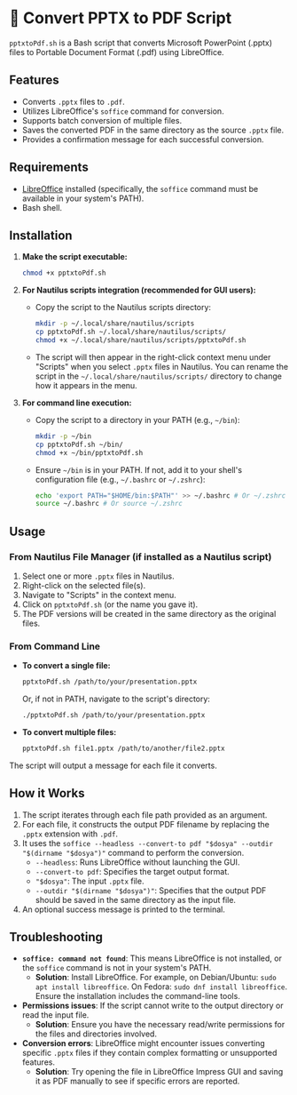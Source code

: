 # 🔄 Convert PPTX to PDF Script

`pptxtoPdf.sh` is a Bash script that converts Microsoft PowerPoint (.pptx) files to Portable Document Format (.pdf) using LibreOffice.

## Features

- Converts `.pptx` files to `.pdf`.
- Utilizes LibreOffice's `soffice` command for conversion.
- Supports batch conversion of multiple files.
- Saves the converted PDF in the same directory as the source `.pptx` file.
- Provides a confirmation message for each successful conversion.

## Requirements

- [LibreOffice](https://www.libreoffice.org/) installed (specifically, the `soffice` command must be available in your system's PATH).
- Bash shell.

## Installation

1.  **Make the script executable:**
    ```bash
    chmod +x pptxtoPdf.sh
    ```

2.  **For Nautilus scripts integration (recommended for GUI users):**
    - Copy the script to the Nautilus scripts directory:
      ```bash
      mkdir -p ~/.local/share/nautilus/scripts
      cp pptxtoPdf.sh ~/.local/share/nautilus/scripts/
      chmod +x ~/.local/share/nautilus/scripts/pptxtoPdf.sh
      ```
    - The script will then appear in the right-click context menu under "Scripts" when you select `.pptx` files in Nautilus. You can rename the script in the `~/.local/share/nautilus/scripts/` directory to change how it appears in the menu.

3.  **For command line execution:**
    - Copy the script to a directory in your PATH (e.g., `~/bin`):
      ```bash
      mkdir -p ~/bin
      cp pptxtoPdf.sh ~/bin/
      chmod +x ~/bin/pptxtoPdf.sh
      ```
    - Ensure `~/bin` is in your PATH. If not, add it to your shell's configuration file (e.g., `~/.bashrc` or `~/.zshrc`):
      ```bash
      echo 'export PATH="$HOME/bin:$PATH"' >> ~/.bashrc # Or ~/.zshrc
      source ~/.bashrc # Or source ~/.zshrc
      ```

## Usage

### From Nautilus File Manager (if installed as a Nautilus script)
1.  Select one or more `.pptx` files in Nautilus.
2.  Right-click on the selected file(s).
3.  Navigate to "Scripts" in the context menu.
4.  Click on `pptxtoPdf.sh` (or the name you gave it).
5.  The PDF versions will be created in the same directory as the original files.

### From Command Line
-   **To convert a single file:**
    ```bash
    pptxtoPdf.sh /path/to/your/presentation.pptx
    ```
    Or, if not in PATH, navigate to the script's directory:
    ```bash
    ./pptxtoPdf.sh /path/to/your/presentation.pptx
    ```

-   **To convert multiple files:**
    ```bash
    pptxtoPdf.sh file1.pptx /path/to/another/file2.pptx
    ```

The script will output a message for each file it converts.

## How it Works

1.  The script iterates through each file path provided as an argument.
2.  For each file, it constructs the output PDF filename by replacing the `.pptx` extension with `.pdf`.
3.  It uses the `soffice --headless --convert-to pdf "$dosya" --outdir "$(dirname "$dosya")"` command to perform the conversion.
    -   `--headless`: Runs LibreOffice without launching the GUI.
    -   `--convert-to pdf`: Specifies the target output format.
    -   `"$dosya"`: The input `.pptx` file.
    -   `--outdir "$(dirname "$dosya")"`: Specifies that the output PDF should be saved in the same directory as the input file.
4.  An optional success message is printed to the terminal.

## Troubleshooting

-   **`soffice: command not found`**: This means LibreOffice is not installed, or the `soffice` command is not in your system's PATH.
    -   **Solution**: Install LibreOffice. For example, on Debian/Ubuntu: `sudo apt install libreoffice`. On Fedora: `sudo dnf install libreoffice`. Ensure the installation includes the command-line tools.
-   **Permissions issues**: If the script cannot write to the output directory or read the input file.
    -   **Solution**: Ensure you have the necessary read/write permissions for the files and directories involved.
-   **Conversion errors**: LibreOffice might encounter issues converting specific `.pptx` files if they contain complex formatting or unsupported features.
    -   **Solution**: Try opening the file in LibreOffice Impress GUI and saving it as PDF manually to see if specific errors are reported.
